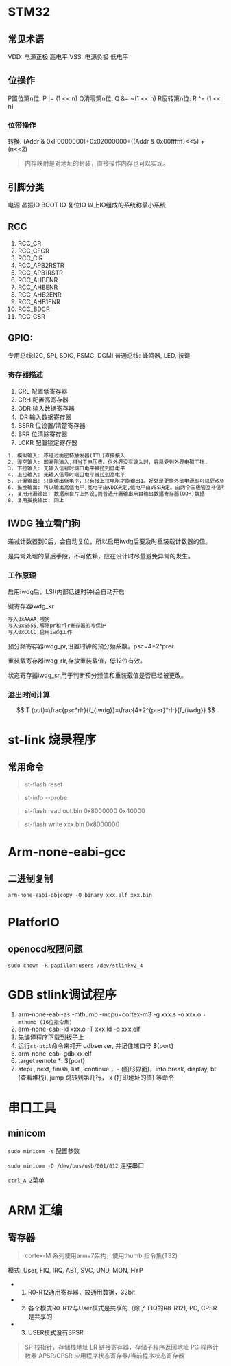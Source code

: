 # STM32
## 常见术语
VDD: 电源正极 高电平
VSS: 电源负极 低电平


## 位操作
P置位第n位: P |= (1 << n)
Q清零第n位: Q &= ~(1 << n)
R反转第n位: R ^= (1 << n)
### 位带操作
转换: (Addr & 0xF0000000)+0x02000000+((Addr & 0x00ffffff)<<5) + (n<<2)
     

> 内存映射是对地址的封装，直接操作内存也可以实现。

## 引脚分类
电源
晶振IO
BOOT IO
复位IO
以上IO组成的系统称最小系统

## RCC
1. RCC_CR
2. RCC_CFGR
3. RCC_CIR
4. RCC_APB2RSTR
5. RCC_APB1RSTR
6. RCC_AHBENR
7. RCC_AHBENR
8. RCC_AHB2ENR
9. RCC_AHB1ENR
10. RCC_BDCR
11. RCC_CSR

## GPIO: 
专用总线:I2C, SPI, SDIO, FSMC, DCMI
普通总线: 蜂鸣器, LED, 按键
### 寄存器描述
1. CRL 配置低寄存器
2. CRH 配置高寄存器
3. ODR 输入数据寄存器
4. IDR 输入数据寄存器
5. BSRR 位设置/清楚寄存器
6. BRR 位清除寄存器
7. LCKR 配置锁定寄存器

```txt
1. 模拟输入: 不经过施密特触发器(TTL)直接接入
2. 浮空输入: 即高阻输入,相当于电压表。但外界没有输入时，容易受到外界电磁干扰.
3. 下拉输入: 无输入信号时端口电平被拉到低电平
4. 上拉输入: 无输入信号时端口电平被拉到高电平
5. 开漏输出: 只能输出低电平，只有接上拉电阻才能输出1。好处是更换外部电源即可以更改输出电源。
6. 推挽输出: 可以输出高低电平,高电平由VDD决定,低电平由VSS决定。由两个三极管互补信号控制,电流大,驱动能力强.
7. 复用开漏输出: 数据来自片上外设,而普通开漏输出来自输出数据寄存器(ODR)数据
8. 复用推挽输出: 同上

```

## IWDG 独立看门狗

递减计数器到0后，会自动复位，所以启用iwdg后要及时重装载计数器的值。

是异常处理的最后手段，不可依赖，应在设计时尽量避免异常的发生。

### 工作原理

启用iwdg后，LSI(内部低速时钟)会自动开启

键寄存器iwdg_kr

```markdown
写入0xAAAA,喂狗
写入0x5555,解除pr和rlr寄存器的写保护
写入0xCCCC,启用iwdg工作
```

预分频寄存器iwdg_pr,设置时钟的预分频系数。psc=4*2^prer.

重装载寄存器iwdg_rlr,存放重装载值，低12位有效。

状态寄存器iwdg_sr,用于判断预分频值和重装载值是否已经被更改。

### 溢出时间计算

$$
T (out)=\frac{psc*rlr}{f_{iwdg}}=\frac{4*2^{prer}*rlr}{f_{iwdg}}
$$



# st-link 烧录程序
## 常用命令
> st-flash reset

> st-info --probe

> st-flash read out.bin 0x8000000 0x40000

> st-flash write xxx.bin 0x8000000



# Arm-none-eabi-gcc

## 二进制复制

`arm-none-eabi-objcopy -O binary xxx.elf xxx.bin`



# PlatforIO

## openocd权限问题

`sudo chown -R papillon:users /dev/stlinkv2_4  `





# GDB stlink调试程序

1. arm-none-eabi-as -mthumb  -mcpu=cortex-m3 -g xxx.s -o xxx.o        `-mthumb (16位指令集)`
2. arm-none-eabi-ld xxx.o -T xxx.ld -o xxx.elf
3. 先编译程序下载到板子上
4. 运行`st-util`命令来打开 gdbserver, 并记住端口号 ${port}
5. arm-none-eabi-gdb xx.elf
6. target remote *: ${port} 
7. stepi , next, finish, list , continue ，- (图形界面)，info break, display, bt (查看堆栈),  jump <linenum> 跳转到第几行， x (打印地址的值) 等命令



# 串口工具

## minicom

`sudo minicom -s` 配置参数

`sudo minicom -D /dev/bus/usb/001/012` 连接串口

`ctrl_A Z`菜单


# ARM 汇编
## 寄存器

> cortex-M 系列使用armv7架构，使用thumb 指令集(T32)

模式: User, FIQ, IRQ, ABT, SVC, UND, MON, HYP
* 1. R0-R12通用寄存器，放通用数据，32bit
* 2. 各个模式R0-R12与User模式是共享的（除了 FIQ的R8-R12), PC, CPSR 是共享的
* 3. USER模式没有SPSR
> SP 栈指针，存储栈地址
> LR 链接寄存器，存储子程序返回地址
> PC 程序计数器
> APSR/CPSR 应用程序状态寄存器/当前程序状态寄存器
